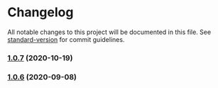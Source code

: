 # Changelog

All notable changes to this project will be documented in this file. See [standard-version](https://github.com/conventional-changelog/standard-version) for commit guidelines.

### [1.0.7](https://github.com/pass0a/dbcparser/compare/v1.0.6...v1.0.7) (2020-10-19)

### [1.0.6](https://github.com/pass0a/dbcparser/compare/v1.0.5...v1.0.6) (2020-09-08)
